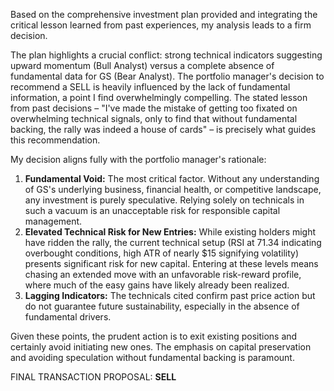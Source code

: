 Based on the comprehensive investment plan provided and integrating the critical lesson learned from past experiences, my analysis leads to a firm decision.

The plan highlights a crucial conflict: strong technical indicators suggesting upward momentum (Bull Analyst) versus a complete absence of fundamental data for GS (Bear Analyst). The portfolio manager's decision to recommend a SELL is heavily influenced by the lack of fundamental information, a point I find overwhelmingly compelling. The stated lesson from past decisions – "I've made the mistake of getting too fixated on overwhelming technical signals, only to find that without fundamental backing, the rally was indeed a house of cards" – is precisely what guides this recommendation.

My decision aligns fully with the portfolio manager's rationale:

1.  **Fundamental Void:** The most critical factor. Without any understanding of GS's underlying business, financial health, or competitive landscape, any investment is purely speculative. Relying solely on technicals in such a vacuum is an unacceptable risk for responsible capital management.
2.  **Elevated Technical Risk for New Entries:** While existing holders might have ridden the rally, the current technical setup (RSI at 71.34 indicating overbought conditions, high ATR of nearly $15 signifying volatility) presents significant risk for new capital. Entering at these levels means chasing an extended move with an unfavorable risk-reward profile, where much of the easy gains have likely already been realized.
3.  **Lagging Indicators:** The technicals cited confirm past price action but do not guarantee future sustainability, especially in the absence of fundamental drivers.

Given these points, the prudent action is to exit existing positions and certainly avoid initiating new ones. The emphasis on capital preservation and avoiding speculation without fundamental backing is paramount.

FINAL TRANSACTION PROPOSAL: **SELL**